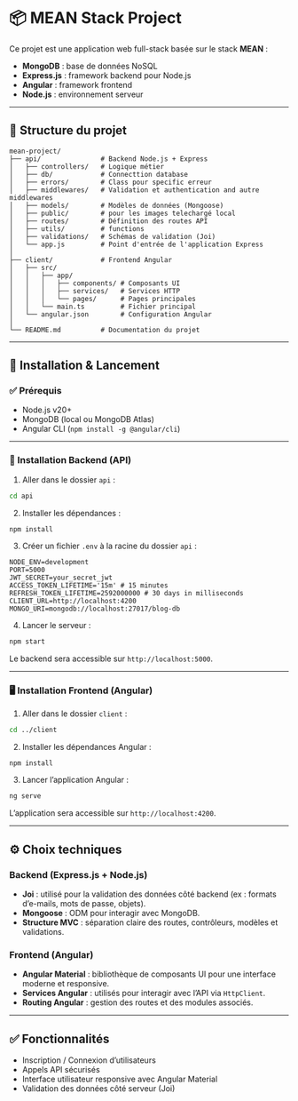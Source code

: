 # 📦 MEAN Stack Project

Ce projet est une application web full-stack basée sur le stack **MEAN** :
- **MongoDB** : base de données NoSQL
- **Express.js** : framework backend pour Node.js
- **Angular** : framework frontend
- **Node.js** : environnement serveur

---

## 📁 Structure du projet

```
mean-project/
├── api/               # Backend Node.js + Express
│   ├── controllers/   # Logique métier
│   ├── db/            # Connecttion database
│   ├── errors/        # Class pour specific erreur
│   ├── middlewares/   # Validation et authentication and autre middlewares
│   ├── models/        # Modèles de données (Mongoose)
│   ├── public/        # pour les images telechargé local
│   ├── routes/        # Définition des routes API
│   ├── utils/         # functions
│   ├── validations/   # Schémas de validation (Joi)
│   └── app.js         # Point d'entrée de l'application Express
│
├── client/            # Frontend Angular
│   ├── src/
│   │   ├── app/
│   │   │   ├── components/ # Composants UI
│   │   │   ├── services/   # Services HTTP
│   │   │   └── pages/      # Pages principales
│   │   └── main.ts         # Fichier principal
│   └── angular.json        # Configuration Angular
│
└── README.md          # Documentation du projet
```

---

## 🚀 Installation & Lancement

### ✅ Prérequis

- Node.js v20+
- MongoDB (local ou MongoDB Atlas)
- Angular CLI (`npm install -g @angular/cli`)

---

### 🔧 Installation Backend (API)

1. Aller dans le dossier `api` :

```bash
cd api
```

2. Installer les dépendances :

```bash
npm install
```

3. Créer un fichier `.env` à la racine du dossier `api` :

```env
NODE_ENV=development
PORT=5000
JWT_SECRET=your_secret_jwt
ACCESS_TOKEN_LIFETIME='15m' # 15 minutes
REFRESH_TOKEN_LIFETIME=2592000000 # 30 days in milliseconds
CLIENT_URL=http://localhost:4200
MONGO_URI=mongodb://localhost:27017/blog-db
```

4. Lancer le serveur :

```bash
npm start
```

Le backend sera accessible sur `http://localhost:5000`.

---

### 🖥️ Installation Frontend (Angular)

1. Aller dans le dossier `client` :

```bash
cd ../client
```

2. Installer les dépendances Angular :

```bash
npm install
```

3. Lancer l’application Angular :

```bash
ng serve
```

L’application sera accessible sur `http://localhost:4200`.

---

## ⚙️ Choix techniques

### Backend (Express.js + Node.js)
- **Joi** : utilisé pour la validation des données côté backend (ex : formats d’e-mails, mots de passe, objets).
- **Mongoose** : ODM pour interagir avec MongoDB.
- **Structure MVC** : séparation claire des routes, contrôleurs, modèles et validations.

### Frontend (Angular)
- **Angular Material** : bibliothèque de composants UI pour une interface moderne et responsive.
- **Services Angular** : utilisés pour interagir avec l’API via `HttpClient`.
- **Routing Angular** : gestion des routes et des modules associés.

---

## ✅ Fonctionnalités

- Inscription / Connexion d’utilisateurs
- Appels API sécurisés
- Interface utilisateur responsive avec Angular Material
- Validation des données côté serveur (Joi)
